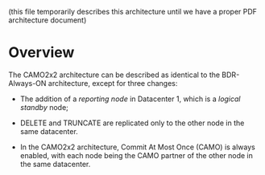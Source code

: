 (this file temporarily describes this architecture until we have a
proper PDF architecture document)

Overview
========

The CAMO2x2 architecture can be described as identical to the
BDR-Always-ON architecture, except for three changes:

- The addition of a *reporting node* in Datacenter 1, which is a
  *logical standby* node;

- DELETE and TRUNCATE are replicated only to the other node in the
  same datacenter.

- In the CAMO2x2 architecture, Commit At Most Once (CAMO) is always
  enabled, with each node being the CAMO partner of the other node in
  the same datacenter.
